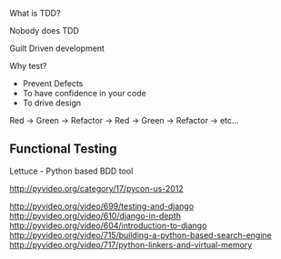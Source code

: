 What is TDD?

Nobody does TDD

Guilt Driven development

Why test?

 - Prevent Defects
 - To have confidence in your code
 - To drive design

Red -> Green -> Refactor -> Red -> Green -> Refactor -> etc...

Functional Testing
------------------

Lettuce - Python based BDD tool

http://pyvideo.org/category/17/pycon-us-2012

http://pyvideo.org/video/699/testing-and-django
http://pyvideo.org/video/610/django-in-depth
http://pyvideo.org/video/604/introduction-to-django
http://pyvideo.org/video/715/building-a-python-based-search-engine
http://pyvideo.org/video/717/python-linkers-and-virtual-memory

